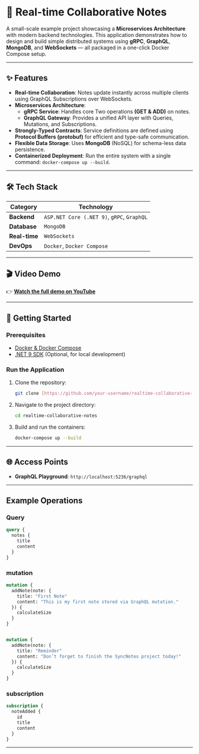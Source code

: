# 📝 Real-time Collaborative Notes

A small-scale example project showcasing a **Microservices Architecture** with modern backend technologies. This application demonstrates how to design and build simple distributed systems using **gRPC**, **GraphQL**, **MongoDB**, and **WebSockets** — all packaged in a one-click Docker Compose setup.

---

## ✨ Features

-   **Real-time Collaboration**: Notes update instantly across multiple clients using GraphQL Subscriptions over WebSockets.
-   **Microservices Architecture**:
    -   **gRPC Service**: Handles core Two operations **(GET & ADD)** on notes.
    -   **GraphQL Gateway**: Provides a unified API layer with Queries, Mutations, and Subscriptions.
-   **Strongly-Typed Contracts**: Service definitions are defined using **Protocol Buffers (protobuf)** for efficient and type-safe communication.
-   **Flexible Data Storage**: Uses **MongoDB** (NoSQL) for schema-less data persistence.
-   **Containerized Deployment**: Run the entire system with a single command: `docker-compose up --build`.

---

## 🛠️ Tech Stack

| Category        | Technology                                     |
| --------------- | ---------------------------------------------- |
| **Backend** | `ASP.NET Core (.NET 9)`, `gRPC`, `GraphQL`       |
| **Database** | `MongoDB`                                      |
| **Real-time** | `WebSockets`                                   |
| **DevOps** | `Docker`, `Docker Compose`                     |

---

## 🎬 Video Demo

👉 [**Watch the full demo on YouTube**](https://your-youtube-link-here)

---

## 🚀 Getting Started

### Prerequisites

-   [Docker & Docker Compose](https://www.docker.com/products/docker-desktop/)
-   [.NET 9 SDK](https://dotnet.microsoft.com/) (Optional, for local development)

### Run the Application

1.  Clone the repository:
    ```bash
    git clone [https://github.com/your-username/realtime-collaborative-notes.git](https://github.com/your-username/realtime-collaborative-notes.git)
    ```

2.  Navigate to the project directory:
    ```bash
    cd realtime-collaborative-notes
    ```

3.  Build and run the containers:
    ```bash
    docker-compose up --build
    ```

---

## 🌐 Access Points

-   **GraphQL Playground**: `http://localhost:5236/graphql`

---

##  Example Operations

### Query

```graphql
query {
  notes {
    title
    content
  }
}

```

### mutation

```graphql
mutation {
  addNote(note: {
    title: "First Note"
    content: "This is my first note stored via GraphQL mutation."
  }) {
    calculateSize
  }
}


mutation {
  addNote(note: {
    title: "Reminder"
    content: "Don’t forget to finish the SyncNotes project today!"
  }) {
    calculateSize
  }
}


```

### subscription

```graphql
subscription {
  noteAdded {
    id
    title
    content
  }
}

```

---


